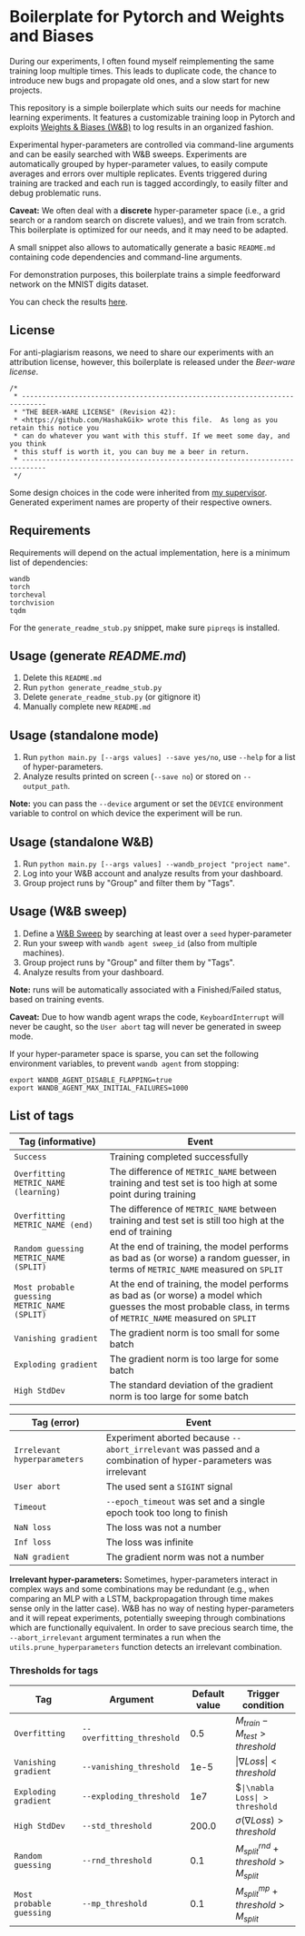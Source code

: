 
# Boilerplate for Pytorch and Weights and Biases

During our experiments, I often found myself reimplementing the same training loop multiple times.
This leads to duplicate code, the chance to introduce new bugs and propagate old ones, and a slow start for new projects.

This repository is a simple boilerplate which suits our needs for machine learning experiments.
It features a customizable training loop in Pytorch and exploits [Weights & Biases (W&B)](https://wandb.ai) to log results in an organized fashion.

Experimental hyper-parameters are controlled via command-line arguments and can be easily searched with W&B sweeps.
Experiments are automatically grouped by hyper-parameter values, to easily compute averages and errors over multiple replicates.
Events triggered during training are tracked and each run is tagged accordingly, to easily filter and debug problematic runs.

**Caveat:** We often deal with a **discrete** hyper-parameter space (i.e., a grid search or a random search on discrete values), 
and we train from scratch. This boilerplate is optimized for our needs, and it may need to be adapted.

A small snippet also allows to automatically generate a basic `README.md` containing code dependencies and command-line arguments. 

For demonstration purposes, this boilerplate trains a simple feedforward network on the MNIST digits dataset.

You can check the results [here](https://wandb.ai/l-lorello/boilerplate/workspace?nw=1zmhqvhxr0w).
## License
For anti-plagiarism reasons, we need to share our experiments with an attribution license, 
however, this boilerplate is released under the *Beer-ware license*.

```
/*
 * ----------------------------------------------------------------------------
 * "THE BEER-WARE LICENSE" (Revision 42):
 * <https://github.com/HashakGik> wrote this file.  As long as you retain this notice you
 * can do whatever you want with this stuff. If we meet some day, and you think
 * this stuff is worth it, you can buy me a beer in return.
 * ----------------------------------------------------------------------------
 */
```

Some design choices in the code were inherited from [my supervisor](https://github.com/mela64).
Generated experiment names are property of their respective owners.

## Requirements

Requirements will depend on the actual implementation, here is a minimum list of dependencies:

```
wandb
torch
torcheval
torchvision
tqdm
```

For the `generate_readme_stub.py` snippet, make sure `pipreqs` is installed.

## Usage (generate *README.md*)
1. Delete this `README.md`
2. Run `python generate_readme_stub.py`
3. Delete `generate_readme_stub.py` (or gitignore it)
4. Manually complete new `README.md`

## Usage (standalone mode)
1. Run `python main.py [--args values] --save yes/no`, use `--help` for a list of hyper-parameters.
2. Analyze results printed on screen (`--save no`) or stored on `--output_path`.

**Note:** you can pass the `--device` argument or set the `DEVICE` environment variable to control on which device the experiment will be run.

## Usage (standalone W&B)
1. Run `python main.py [--args values] --wandb_project "project name"`.
2. Log into your W&B account and analyze results from your dashboard.
3. Group project runs by "Group" and filter them by "Tags".

## Usage (W&B sweep)
1. Define a [W&B Sweep](https://docs.wandb.ai/guides/sweeps) by searching at least over a `seed` hyper-parameter
2. Run your sweep with `wandb agent sweep_id` (also from multiple machines).
3. Group project runs by "Group" and filter them by "Tags".
4. Analyze results from your dashboard.

**Note:** runs will be automatically associated with a Finished/Failed status, based on training events.

**Caveat:** Due to how wandb agent wraps the code, `KeyboardInterrupt` will never be caught, so the `User abort` tag will never be generated in sweep mode.

If your hyper-parameter space is sparse, you can set the following environment variables, to prevent `wandb agent` from stopping:
```
export WANDB_AGENT_DISABLE_FLAPPING=true
export WANDB_AGENT_MAX_INITIAL_FAILURES=1000
```
## List of tags

| Tag  (informative)                           | Event                                                                                                                                                        |
|----------------------------------------------|--------------------------------------------------------------------------------------------------------------------------------------------------------------|
| `Success`                                    | Training completed successfully                                                                                                                              |
| `Overfitting METRIC_NAME (learning)`         | The difference of `METRIC_NAME` between training and test set is too high at some point during training                                                      |
| `Overfitting METRIC_NAME (end)`              | The difference of `METRIC_NAME` between training and test set is still too high at the end of training                                                       |
| `Random guessing METRIC_NAME (SPLIT)`        | At the end of training, the model performs as bad as (or worse) a random guesser, in terms of `METRIC_NAME` measured on `SPLIT`                              |
| `Most probable guessing METRIC_NAME (SPLIT)` | At the end of training, the model performs as bad as (or worse) a model which guesses the most probable class, in terms of `METRIC_NAME` measured on `SPLIT` |
| `Vanishing gradient`                         | The gradient norm is too small for some batch                                                                                                                |
| `Exploding gradient`                         | The gradient norm is too large for some batch                                                                                                                |
| `High StdDev`                                | The standard deviation of the gradient norm is too large for some batch                                                                                      |

| Tag (error)                                  | Event                                                                                                                                                        |
|----------------------------------------------|--------------------------------------------------------------------------------------------------------------------------------------------------------------|
| `Irrelevant hyperparameters`                 | Experiment aborted because `--abort_irrelevant` was passed and a combination of hyper-parameters was irrelevant                                              |
| `User abort`                                 | The used sent a `SIGINT` signal                                                                                                                              |
| `Timeout`                                    | `--epoch_timeout` was set and a single epoch took too long to finish                                                                                         |
| `NaN loss`                                   | The loss was not a number                                                                                                                                    |
| `Inf loss`                                   | The loss was infinite                                                                                                                                        |
| `NaN gradient`                               | The gradient norm was not a number                                                                                                                           |



**Irrelevant hyper-parameters:** Sometimes, hyper-parameters interact in complex ways and some combinations may be redundant
(e.g., when comparing an MLP with a LSTM, backpropagation through time makes sense only in the latter case).
W&B has no way of nesting hyper-parameters and it will repeat experiments, potentially sweeping through combinations which
are functionally equivalent. In order to save precious search time, the `--abort_irrelevant` argument terminates a run when
the `utils.prune_hyperparameters` function detects an irrelevant combination.

### Thresholds for tags

| Tag                      | Argument                  | Default value | Trigger condition                           |
|--------------------------|---------------------------|---------------|---------------------------------------------|
| `Overfitting`            | `--overfitting_threshold` | 0.5           | $`M_{train} - M_{test} > threshold`$        |
| `Vanishing gradient`     | `--vanishing_threshold`   | 1e-5          | $`\|\nabla Loss\| < threshold`$             |
| `Exploding gradient`     | `--exploding_threshold`   | 1e7           | $`\|\nabla Loss\| > threshold`              | 
| `High StdDev`            | `--std_threshold`         | 200.0         | $`\sigma(\nabla Loss) > threshold`$         |
| `Random guessing`        | `--rnd_threshold`         | 0.1           | $`M^{rnd}_{split} + threshold > M_{split}`$ |
| `Most probable guessing` | `--mp_threshold`          | 0.1           | $`M^{mp}_{split} + threshold > M_{split}`$  |